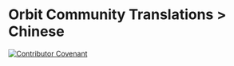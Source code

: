 # Orbit Community Translations > Chinese

[![Contributor Covenant](https://img.shields.io/badge/Contributor%20Covenant-2.0-4baaaa.svg)](CODE_OF_CONDUCT.md)